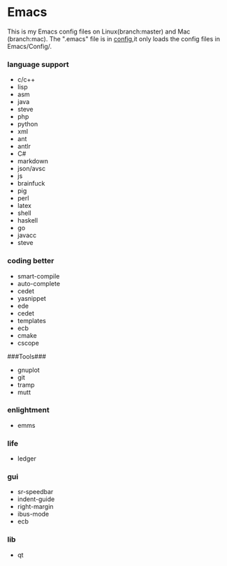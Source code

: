 Emacs
=====

This is my Emacs config files on Linux(branch:master) and Mac (branch:mac).
The ".emacs" file is in [config](https://github.com/hangyan/Config),it only loads the config files in Emacs/Config/.

### language  support ###
* c/c++
* lisp
* asm
* java 
* steve
* php
* python
* xml
* ant
* antlr
* C#
* markdown
* json/avsc
* js
* brainfuck
* pig
* perl
* latex
* shell
* haskell
* go
* javacc
* steve


### coding better ###
* smart-compile
* auto-complete
* cedet
* yasnippet
* ede
* cedet
* templates
* ecb
* cmake
* cscope

###Tools###
* gnuplot
* git
* tramp
* mutt

### enlightment ###
* emms

### life ###
* ledger

### gui ###
* sr-speedbar
* indent-guide
* right-margin
* ibus-mode
* ecb

### lib ###
* qt
